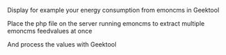 Display for example your energy consumption from emoncms in Geektool

Place the php file on the server running emoncms to extract multiple emoncms feedvalues at once

And process the values with Geektool
